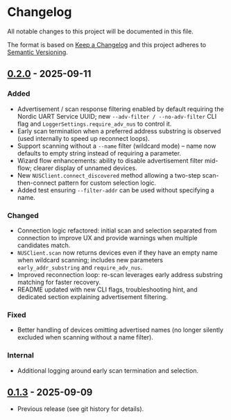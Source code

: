 # Changelog

All notable changes to this project will be documented in this file.

The format is based on [Keep a Changelog](https://keepachangelog.com/en/1.1.0/) and this project adheres to [Semantic Versioning](https://semver.org/spec/v2.0.0.html).

## [0.2.0] - 2025-09-11

### Added

- Advertisement / scan response filtering enabled by default requiring the Nordic UART Service UUID; new `--adv-filter / --no-adv-filter` CLI flag and `LoggerSettings.require_adv_nus` to control it.
- Early scan termination when a preferred address substring is observed (used internally to speed up reconnect loops).
- Support scanning without a `--name` filter (wildcard mode) – name now defaults to empty string instead of requiring a parameter.
- Wizard flow enhancements: ability to disable advertisement filter mid-flow; clearer display of unnamed devices.
- New `NUSClient.connect_discovered` method allowing a two-step scan-then-connect pattern for custom selection logic.
- Added test ensuring `--filter-addr` can be used without specifying a name.

### Changed

- Connection logic refactored: initial scan and selection separated from connection to improve UX and provide warnings when multiple candidates match.
- `NUSClient.scan` now returns devices even if they have an empty name when wildcard scanning; includes new parameters `early_addr_substring` and `require_adv_nus`.
- Improved reconnection loop: re-scan leverages early address substring matching for faster recovery.
- README updated with new CLI flags, troubleshooting hint, and dedicated section explaining advertisement filtering.

### Fixed

- Better handling of devices omitting advertised names (no longer silently excluded when scanning without a name filter).

### Internal

- Additional logging around early scan termination and selection.

## [0.1.3] - 2025-09-09

- Previous release (see git history for details).

[0.2.0]: https://pypi.org/project/nus-logger/0.2.0/
[0.1.3]: https://pypi.org/project/nus-logger/0.1.3/

